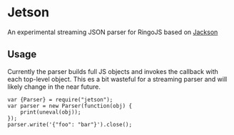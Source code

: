 Jetson
======

An experimental streaming JSON parser for RingoJS based on [Jackson]

[Jackson]: http://jackson.codehaus.org/

Usage
-----

Currently the parser builds full JS objects and invokes the callback 
with each top-level object. This es a bit wasteful for a streaming parser
and will likely change in the near future.

    var {Parser} = require("jetson");
    var parser = new Parser(function(obj) {
        print(uneval(obj));
    });
    parser.write('{"foo": "bar"}').close();
